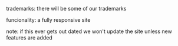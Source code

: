 trademarks:
there will be some of our trademarks

funcionality:
a fully responsive site
 
note: 
if this ever gets out dated we won't update the site unless new features are added
